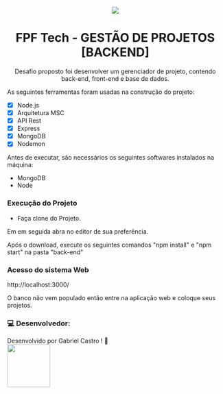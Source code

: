<p align="center">
<img src="https://w.prosas.com.br/system/empreendedores/avatar_capas/000/034/788/original/perfil_capa_empreendedor_6105d6cc76af400325e94d588ce511be5bfdbb73b437dc51eca43917d7a43e3d.png?1574362163">
</p>
<h1 align="center">FPF Tech - GESTÃO DE PROJETOS [BACKEND]</h1>
<p align="center">Desafio proposto foi desenvolver um gerenciador de projeto, contendo back-end, front-end e base de dados.</p>

As seguintes ferramentas foram usadas na construção do projeto:

- [x] Node.js
- [x] Arquitetura MSC
- [x] API Rest
- [x] Express
- [x] MongoDB
- [x] Nodemon

<p>Antes de executar, são necessários os seguintes softwares instalados na máquina:</p>
 <ul> 
  <li> MongoDB </li>
  <li> Node </li>
 </ul>
<h3>Execução do Projeto</h3>
<ul>
  <li>Faça clone do Projeto.</li>
</ul>
  <p>Em em seguida abra no editor de sua preferência.</p>
  <p>Após o download, execute os seguintes comandos "npm install" e "npm start" na pasta "back-end"</p>
  
<h3>Acesso do sistema Web</h3>
<p>http://localhost:3000/</p>
<p> O banco não vem populado então entre na aplicação web e coloque seus projetos. </p>

### 💻 Desenvolvedor:

Desenvolvido por Gabriel Castro ! 🥇  
<kbd>
    <img src="https://avatars.githubusercontent.com/u/61993679?s=460&u=970a557bb6ad3bf6ff644dc20d5b6d3cdd753a93&v=4" width="100px;" />
 </kbd>

